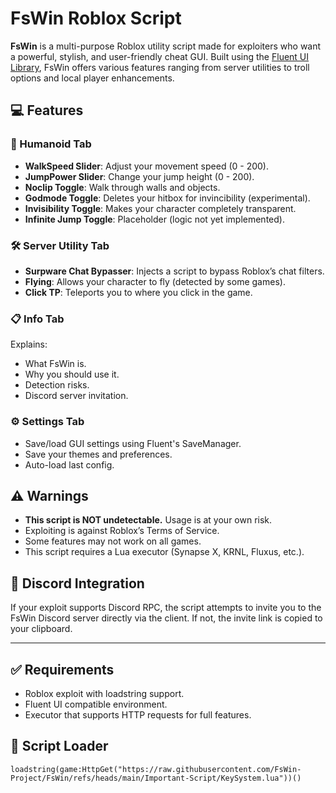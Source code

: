# FsWin Roblox Script

**FsWin** is a multi-purpose Roblox utility script made for exploiters who want a powerful, stylish, and user-friendly cheat GUI. Built using the [Fluent UI Library](https://github.com/dawid-scripts/Fluent), FsWin offers various features ranging from server utilities to troll options and local player enhancements.

## 💻 Features

### 🧍 Humanoid Tab
- **WalkSpeed Slider**: Adjust your movement speed (0 - 200).
- **JumpPower Slider**: Change your jump height (0 - 200).
- **Noclip Toggle**: Walk through walls and objects.
- **Godmode Toggle**: Deletes your hitbox for invincibility (experimental).
- **Invisibility Toggle**: Makes your character completely transparent.
- **Infinite Jump Toggle**: Placeholder (logic not yet implemented).

### 🛠️ Server Utility Tab
- **Surpware Chat Bypasser**: Injects a script to bypass Roblox’s chat filters.
- **Flying**: Allows your character to fly (detected by some games).
- **Click TP**: Teleports you to where you click in the game.

### 📋 Info Tab
Explains:
- What FsWin is.
- Why you should use it.
- Detection risks.
- Discord server invitation.

### ⚙️ Settings Tab
- Save/load GUI settings using Fluent's SaveManager.
- Save your themes and preferences.
- Auto-load last config.

## ⚠️ Warnings

- **This script is NOT undetectable.** Usage is at your own risk.
- Exploiting is against Roblox’s Terms of Service.
- Some features may not work on all games.
- This script requires a Lua executor (Synapse X, KRNL, Fluxus, etc.).

## 📩 Discord Integration

If your exploit supports Discord RPC, the script attempts to invite you to the FsWin Discord server directly via the client. If not, the invite link is copied to your clipboard.

---

## ✅ Requirements

- Roblox exploit with loadstring support.
- Fluent UI compatible environment.
- Executor that supports HTTP requests for full features.

## 🔗 Script Loader 

```
loadstring(game:HttpGet("https://raw.githubusercontent.com/FsWin-Project/FsWin/refs/heads/main/Important-Script/KeySystem.lua"))()
